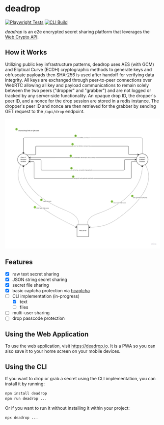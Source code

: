 # deadrop

[![Playwright Tests](https://github.com/dallen4/deadrop/actions/workflows/web_ci_workflow.yml/badge.svg?branch=main)](https://github.com/dallen4/deadrop/actions/workflows/web_ci_workflow.yml) [![CLI Build](https://github.com/dallen4/deadrop/actions/workflows/cli_pkg_workflow.yml/badge.svg)](https://github.com/dallen4/deadrop/actions/workflows/cli_pkg_workflow.yml)

*deadrop* is an e2e encrypted secret sharing platform that leverages the [Web Crypto API](https://developer.mozilla.org/en-US/docs/Web/API/Web_Crypto_API).

## How it Works

Utilizing public key infrastructure patterns, deadrop uses AES (with GCM) and Eliptical Curve (ECDH) cryptographic methods to generate keys and obfuscate payloads then SHA-256 is used after handoff for verifying data integrity. All keys are exchanged through peer-to-peer connections over WebRTC allowing all key and payload communications to remain solely between the two peers ("dropper" and "grabber") and are not logged or tracked by any server-side functionality. An opaque drop ID, the dropper's peer ID, and a nonce for the drop session are stored in a redis instance. The dropper's peer ID and nonce are then retrieved for the grabber by sending GET request to the `/api/drop` endpoint.

![deadrop diagram](assets/deadrop.jpeg)

## Features

- [x] raw text secret sharing
- [x] JSON string secret sharing
- [x] secret file sharing
- [x] basic captcha protection via [hcaptcha](https://www.hcaptcha.com/)
- [ ] CLI implementation (in-progress)
  - [x] text
  - [ ] files
- [ ] multi-user sharing
- [ ] drop passcode protection

## Using the Web Application

To use the web application, visit https://deadrop.io. It is a PWA so you can also save it to your home screen on your mobile devices.

## Using the CLI

If you want to drop or grab a secret using the CLI implementation, you can install it by running:

```bash
npm install deadrop
npm run deadrop ...
```

Or if you want to run it without installing it within your project:

```bash
npx deadrop ...
```
